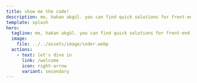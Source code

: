```yaml
---
title: show me the code!
description: me, hakan akgül. you can find quick solutions for front-end problems, configurations, tools...
template: splash
hero:
  tagline: me, hakan akgül. you can find quick solutions for front-end problems, configurations, tools...
  image:
    file: ../../assets/image/coder.webp
  actions:
    - text: let's dive in
      link: /welcome
      icon: right-arrow
      variant: secondary
---
```

